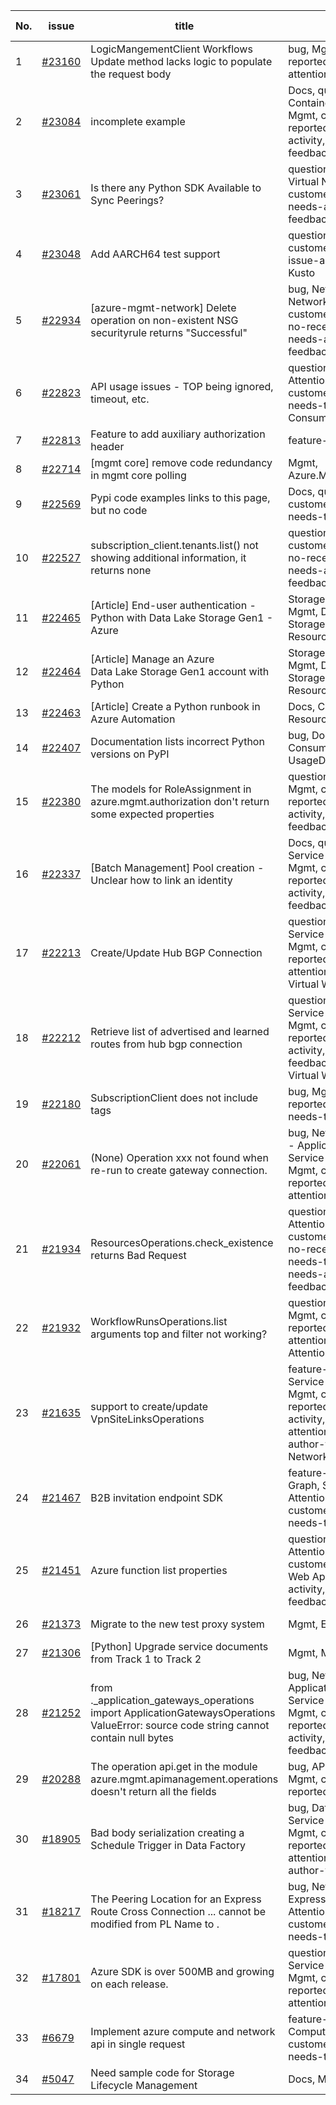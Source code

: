 | No. | issue | title | labels | assignees | bot advice | created date |
| ------ | ------ | ------ | ------ | ------ | ------ | :-----: |
|1|[#23160](https://github.com/Azure/azure-sdk-for-python/issues/23160)|LogicMangementClient Workflows Update method lacks logic to populate the request body|bug, Mgmt, customer-reported, needs-team-attention|msyyc||2022-02-21|
|2|[#23084](https://github.com/Azure/azure-sdk-for-python/issues/23084)|incomplete example|Docs, question, Container Instances, Mgmt, customer-reported, no-recent-activity, needs-author-feedback|msyyc, Wzb123456789||2022-02-16|
|3|[#23061](https://github.com/Azure/azure-sdk-for-python/issues/23061)|Is there any Python SDK Available to Sync Peerings?|question, Network - Virtual Network, Mgmt, customer-reported, needs-author-feedback|msyyc||2022-02-15|
|4|[#23048](https://github.com/Azure/azure-sdk-for-python/issues/23048)|Add AARCH64 test support|question, Mgmt, customer-reported, issue-addressed, Kusto|msyyc|new comment|2022-02-14|
|5|[#22934](https://github.com/Azure/azure-sdk-for-python/issues/22934)|[azure-mgmt-network] Delete operation on non-existent NSG securityrule returns "Successful"|bug, Network - Virtual Network, Mgmt, customer-reported, no-recent-activity, needs-author-feedback|msyyc, kazrael2119||2022-02-05|
|6|[#22823](https://github.com/Azure/azure-sdk-for-python/issues/22823)|API usage issues - TOP being ignored, timeout, etc.|question, Service Attention, Mgmt, customer-reported, needs-team-attention, Consumption - Billing|msyyc, kazrael2119|new comment|2022-01-28|
|7|[#22813](https://github.com/Azure/azure-sdk-for-python/issues/22813)|Feature to add auxiliary authorization header|feature-request, Mgmt|msyyc|new issue|2022-01-28|
|8|[#22714](https://github.com/Azure/azure-sdk-for-python/issues/22714)|[mgmt core] remove code redundancy in mgmt core polling|Mgmt, Azure.Mgmt.Core|msyyc|new issue|2022-01-21|
|9|[#22569](https://github.com/Azure/azure-sdk-for-python/issues/22569)|Pypi code examples links to this page, but no code|Docs, question, Mgmt, customer-reported, needs-team-attention|msyyc|new comment|2022-01-20|
|10|[#22527](https://github.com/Azure/azure-sdk-for-python/issues/22527)|subscription_client.tenants.list() not showing additional information, it returns none|question, Mgmt, customer-reported, no-recent-activity, needs-author-feedback, Resources|msyyc, BigCat20196||2022-01-17|
|11|[#22465](https://github.com/Azure/azure-sdk-for-python/issues/22465)|[Article] End-user authentication - Python with Data Lake Storage Gen1 - Azure|Storage, Docs, Client, Mgmt, Data Lake Storage Gen1, Resources|msyyc, tasherif-msft|no reply > 7|2022-01-12|
|12|[#22464](https://github.com/Azure/azure-sdk-for-python/issues/22464)|[Article] Manage an Azure Data Lake Storage Gen1 account with Python|Storage, Docs, Client, Mgmt, Data Lake Storage Gen1, Resources|msyyc, tasherif-msft|no reply > 7|2022-01-12|
|13|[#22463](https://github.com/Azure/azure-sdk-for-python/issues/22463)|[Article] Create a Python runbook in Azure Automation|Docs, Compute, Mgmt, Resources|msyyc|no reply > 7|2022-01-12|
|14|[#22407](https://github.com/Azure/azure-sdk-for-python/issues/22407)|Documentation lists incorrect Python versions on PyPI|bug, Docs, Mgmt, Consumption - UsageDetailsAndExport|msyyc|no reply > 7|2022-01-10|
|15|[#22380](https://github.com/Azure/azure-sdk-for-python/issues/22380)|The models for RoleAssignment in azure.mgmt.authorization don't return some expected properties|question, Authorization, Mgmt, customer-reported, no-recent-activity, needs-author-feedback|msyyc, BigCat20196||2022-01-07|
|16|[#22337](https://github.com/Azure/azure-sdk-for-python/issues/22337)|[Batch Management] Pool creation - Unclear how to link an identity|Docs, question, Batch, Service Attention, Mgmt, customer-reported, no-recent-activity, needs-author-feedback|msyyc, kazrael2119||2022-01-05|
|17|[#22213](https://github.com/Azure/azure-sdk-for-python/issues/22213)|Create/Update Hub BGP Connection|question, Network, Service Attention, Mgmt, customer-reported, needs-team-attention, Network - Virtual WAN|msyyc|no reply > 7|2021-12-17|
|18|[#22212](https://github.com/Azure/azure-sdk-for-python/issues/22212)|Retrieve list of advertised and learned routes from hub bgp connection|question, Network, Service Attention, Mgmt, customer-reported, no-recent-activity, needs-author-feedback, Network - Virtual WAN|msyyc||2021-12-17|
|19|[#22180](https://github.com/Azure/azure-sdk-for-python/issues/22180)|SubscriptionClient does not include tags|bug, Mgmt, customer-reported, Subscription, needs-team-attention|msyyc, BigCat20196|no reply > 7|2021-12-15|
|20|[#22061](https://github.com/Azure/azure-sdk-for-python/issues/22061)|(None) Operation xxx not found when re-run to create gateway connection.|bug, Network, Network - Application Gateway, Service Attention, Mgmt, customer-reported, needs-team-attention|msyyc|no reply > 7|2021-12-07|
|21|[#21934](https://github.com/Azure/azure-sdk-for-python/issues/21934)|ResourcesOperations.check_existence returns Bad Request|question, Service Attention, Mgmt, customer-reported, no-recent-activity, needs-team-attention, needs-author-feedback, Resources|msyyc, SaurabhSharma-MSFT|new comment|2021-11-30|
|22|[#21932](https://github.com/Azure/azure-sdk-for-python/issues/21932)|WorkflowRunsOperations.list arguments top and filter not working?|question, Logic App, Mgmt, customer-reported, needs-team-attention, CXP Attention|msyyc, PramodValavala-MSFT, SaurabhSharma-MSFT|new comment|2021-11-30|
|23|[#21635](https://github.com/Azure/azure-sdk-for-python/issues/21635)|support to create/update VpnSiteLinksOperations|feature-request, Service Attention, Mgmt, customer-reported, no-recent-activity, needs-team-attention, needs-author-feedback, Network - Private Link|msyyc, RAY-316||2021-11-07|
|24|[#21467](https://github.com/Azure/azure-sdk-for-python/issues/21467)|B2B invitation endpoint SDK|feature-request, Graph, Service Attention, Mgmt, customer-reported, needs-team-attention|msyyc|new comment|2021-10-28|
|25|[#21451](https://github.com/Azure/azure-sdk-for-python/issues/21451)|Azure function list properties|question, Service Attention, Mgmt, customer-reported, Web Apps, no-recent-activity, needs-author-feedback|msyyc, BigCat20196||2021-10-27|
|26|[#21373](https://github.com/Azure/azure-sdk-for-python/issues/21373)|Migrate to the new test proxy system|Mgmt, Epic, MQ|msyyc|no reply > 7|2021-10-22|
|27|[#21306](https://github.com/Azure/azure-sdk-for-python/issues/21306)|[Python] Upgrade service documents from Track 1 to Track 2|Mgmt, MQ|msyyc|no reply > 7|2021-10-18|
|28|[#21252](https://github.com/Azure/azure-sdk-for-python/issues/21252)|from ._application_gateways_operations import ApplicationGatewaysOperations  ValueError: source code string cannot contain null bytes|bug, Network - Application Gateway, Service Attention, Mgmt, customer-reported, no-recent-activity, needs-author-feedback|msyyc, RAY-316||2021-10-14|
|29|[#20288](https://github.com/Azure/azure-sdk-for-python/issues/20288)|The operation api.get in the module azure.mgmt.apimanagement.operations doesn't return all the fields|bug, API Management, Mgmt, customer-reported|msyyc, BigCat20196|new comment|2021-08-16|
|30|[#18905](https://github.com/Azure/azure-sdk-for-python/issues/18905)|Bad body serialization creating a Schedule Trigger in Data Factory|bug, Data Factory, Service Attention, Mgmt, customer-reported, needs-team-attention, needs-author-feedback|msyyc, kazrael2119||2021-05-25|
|31|[#18217](https://github.com/Azure/azure-sdk-for-python/issues/18217)|The Peering Location for an Express Route Cross Connection ... cannot be modified from PL Name to .|bug, Network - ExpressRoute, Service Attention, Mgmt, customer-reported, needs-team-attention|msyyc|new comment|2021-04-22|
|32|[#17801](https://github.com/Azure/azure-sdk-for-python/issues/17801)|Azure SDK is over 500MB and growing on each release.|question, Network, Service Attention, Mgmt, customer-reported, needs-team-attention|msyyc, lmazuel|new comment|2021-04-05|
|33|[#6679](https://github.com/Azure/azure-sdk-for-python/issues/6679)|Implement azure compute and network api in single request|feature-request, Compute - VM, Mgmt, customer-reported, needs-team-attention|msyyc|new comment|2019-08-06|
|34|[#5047](https://github.com/Azure/azure-sdk-for-python/issues/5047)|Need sample code for Storage Lifecycle Management|Docs, Mgmt|msyyc|new comment|2019-05-02|
